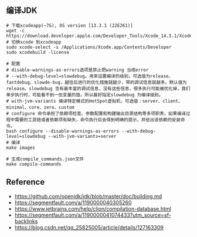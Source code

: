 ## 编译JDK
```shell
# 下载xcodeapp(~7G), OS version [13.3.1 (22E261)]
wget -c https://download.developer.apple.com/Developer_Tools/Xcode_14.3.1/Xcode_14.3.1.xip
# 切换xcode 到xcodeapp
sudo xcode-select -s /Applications/Xcode.app/Contents/Developer
sudo xcodebuild -license

# 配置
# disable-warnings-as-errors选项是禁止把warning 当成error
# --with-debug-level=slowdebug。用来设置编译的级别，可选值为release、fastdebug、slowde-bug，越往后进行的优化措施就越少，带的调试信息就越多。默认值为release。slowdebug 含有最丰富的调试信息，没有这些信息，很多执行可能被优化掉，我们单步执行时，可能看不到一些变量的值。所以最好指定slowdebug 为编译级别。
# with-jvm-variants 编译特定模式的HotSpot虚拟机，可选值：server、client、minimal、core、zero、custom
# configure 命令承担了依赖项检查、参数配置和构建输出目录结构等多项职责，如果编译过程中需要的工具链或者依赖项有缺失，命令执行后会得到明确的提示，并给出该依赖的安装命令。
bash configure --disable-warnings-as-errors --with-debug-level=slowdebug --with-jvm-variants=server
# 编译
make images

# 生成compile_commands.json文件
make compile-commands
```

## Reference
* https://github.com/openjdk/jdk/blob/master/doc/building.md
* https://segmentfault.com/a/1190000040305260
* https://www.jetbrains.com/help/clion/compilation-database.html
* https://segmentfault.com/a/1190000041074433?utm_source=sf-backlinks
* https://blog.csdn.net/qq_25825005/article/details/127163309